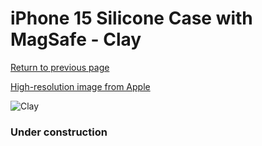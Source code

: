 # iPhone 15 Silicone Case with MagSafe - Clay

[Return to previous page](/iphone_15)

[High-resolution image from Apple](https://store.storeimages.cdn-apple.com/8756/as-images.apple.com/is/MT0Q3?wid=4500&hei=4500&fmt=png)

<div style="width: 384px"><img src="/everypreview/MT0Q3.png" alt="Clay"></div>

### Under construction
